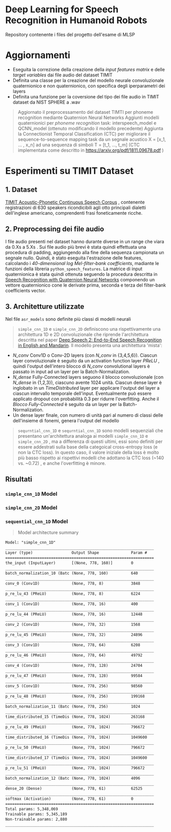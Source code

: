 # Deep Learning for Speech Recognition in Humanoid Robots
Repository contenente i files del progetto dell'esame di MLSP

# Aggiornamenti
- Eseguita la correzione della creazione della *input features matrix* e delle *target variables* dai file audio del dataset TIMIT
- Definita una classe per la creazione del modello neurale convoluzionale quaternionico e non quaternionico, con specifica degli iperparametri dei layers
- Definita una funzione per la coversione del tipo dei file audio in TIMIT dataset da NIST SPHERE a .wav

> Aggiornato il preprocessamento del dataset TIMTI per phoneme recognition mediante Quaternion Neural Networks
> Aggiunti modelli quaternionici per *phoneme recognition* task: interspeech_model e QCNN_model (ottenuto modificando il modello precedente)
> Aggiunta la Connectionist Temporal Classification (CTC) per migliorare il sequence-to-sequence mapping task da un segnale acustico X = [x_1, ... , x_n] ad una sequenza di simboli T = [t_1, ...,  t_m] (CTC implementata come descritto in https://arxiv.org/pdf/1811.09678.pdf )

# Esperimenti su TIMIT Dataset
## 1. Dataset
[TIMIT Acoustic-Phonetic Continuous Speech Corpus](https://catalog.ldc.upenn.edu/LDC93S1) , contenente registrazioni di 630 speakers ricondicibili agli otto principali dialetti dell'inglese americano, comprendenti frasi foneticamente ricche.

## 2. Preprocessing dei file audio
I file audio presenti nel dataset hanno durante diverse in un range che viara da 0.Xs a 5.Xs . Sui file audio più brevi è stata quindi effettuata una procedura di padding, aggiungendo alla fine della sequenza campionata un segnale nullo. Quindi, è stato eseguita l'estrazione delle features, calcolando i *40-dimensional log Mel-filter-bank coefficients*, madiante le funzioni della libreria `python_speech_features`. La matrice di input quaternionica è stata quindi ottenuta seguendo la procedura descritta in [Speech Recognition with Quaternion Neural Networks](https://arxiv.org/abs/1811.09678) componendo un vettore quaternionico cone le derivate prima, seconda e terza del filter-bank coefficients vector.

## 3. Architetture utilizzate
Nel file `asr_models` sono definite più classi di modelli neurali
> `simple_cnn_1D` e `simple_cnn_2D` definiscono una rispettivamente una architettura 1D e 2D convoluzionale che riprende l'architettura descritta nel paper [Deep Speech 2: End-to-End Speech Recognition in English and Mandarin](https://arxiv.org/pdf/1512.02595.pdf). Il modello presenta una architettura 'mista':
- *N_conv* Conv1D o Conv-2D layers (con *N_conv* in {3,4,5,6}). Ciascun layer convoluzionale è seguito da un activation function layer *PReLU* , quindi l'output dell'intero blocco di *N_conv* convolutional layers è passato in input ad un layer per la Batch-Normalization.
- *N_dense* Fully-Connected layers seguono il blocco convoluzionale (con *N_dense* in {1,2,3}), ciascuno avente 1024 unità. Ciascun dense layer è inglobato in un *TimeDistributed* layer per applicare l'output del layer a ciascun intervallo temporale dell'input. Eventualmente può essere applicato dropout con probabilità 0.3 per ridurre l'overfitting. Anche il *Blocco Fully-Connected* è seguito da un layer per la Batch-Normalization.
- Un dense layer finale, con numero di unità pari al numero di classi delle dell'insieme di fonemi, genera l'output del modello

> `sequrntial_cnn_1D` e `sequrntial_cnn_1D` sono modelli sequenziali che presentano un'architettura analoga ai modelli `simple_cnn_1D` e `simple_cnn_2D` , ma a differenza di questi ultimi, essi sono definiti per essere addestrati sulla base della categoical cross-entropy loss (e non la CTC loss).
In questo caso, il valore iniziale della loss è molto più basso rispetto ai rispettivi modelli che adottano la CTC loss (~140 vs. ~0.72) , e anche l'overfitting è minore.

## Risultati
### `simple_cnn_1D` Model

### `simple_cnn_2D` Model

### `sequential_cnn_1D` Model
> Model architecture summary
```
Model: "simple_cnn_1D"
_________________________________________________________________
Layer (type)                 Output Shape              Param #   
=================================================================
the_input (InputLayer)       [(None, 778, 160)]        0         
_________________________________________________________________
batch_normalization_10 (Batc (None, 778, 160)          640       
_________________________________________________________________
conv_0 (Conv1D)              (None, 778, 8)            3848      
_________________________________________________________________
p_re_lu_43 (PReLU)           (None, 778, 8)            6224      
_________________________________________________________________
conv_1 (Conv1D)              (None, 778, 16)           400       
_________________________________________________________________
p_re_lu_44 (PReLU)           (None, 778, 16)           12448     
_________________________________________________________________
conv_2 (Conv1D)              (None, 778, 32)           1568      
_________________________________________________________________
p_re_lu_45 (PReLU)           (None, 778, 32)           24896     
_________________________________________________________________
conv_3 (Conv1D)              (None, 778, 64)           6208      
_________________________________________________________________
p_re_lu_46 (PReLU)           (None, 778, 64)           49792     
_________________________________________________________________
conv_4 (Conv1D)              (None, 778, 128)          24704     
_________________________________________________________________
p_re_lu_47 (PReLU)           (None, 778, 128)          99584     
_________________________________________________________________
conv_5 (Conv1D)              (None, 778, 256)          98560     
_________________________________________________________________
p_re_lu_48 (PReLU)           (None, 778, 256)          199168    
_________________________________________________________________
batch_normalization_11 (Batc (None, 778, 256)          1024      
_________________________________________________________________
time_distributed_15 (TimeDis (None, 778, 1024)         263168    
_________________________________________________________________
p_re_lu_49 (PReLU)           (None, 778, 1024)         796672    
_________________________________________________________________
time_distributed_16 (TimeDis (None, 778, 1024)         1049600   
_________________________________________________________________
p_re_lu_50 (PReLU)           (None, 778, 1024)         796672    
_________________________________________________________________
time_distributed_17 (TimeDis (None, 778, 1024)         1049600   
_________________________________________________________________
p_re_lu_51 (PReLU)           (None, 778, 1024)         796672    
_________________________________________________________________
batch_normalization_12 (Batc (None, 778, 1024)         4096      
_________________________________________________________________
dense_20 (Dense)             (None, 778, 61)           62525     
_________________________________________________________________
softmax (Activation)         (None, 778, 61)           0         
=================================================================
Total params: 5,348,069
Trainable params: 5,345,189
Non-trainable params: 2,880
_________________________________________________________________
```
<!--
# Esperimenti su Tensorflow Speech Commands Dataset
## 1. Dataset
Per gli esperimenti eseguiti è stato utilizzato il dataset 'Speech Commands Dataset' fornito da Tensorflow (description: https://www.tensorflow.org/datasets/catalog/speech_commands | download: http://download.tensorflow.org/data/speech_commands_v0.02.tar.gz.)
Comprendente migliaia di file audio contenneti l'espressione di brevi parole pronunciate da migliaia di persone.

<!--
## 2. Preprocessing dei file audio
Nel dataset utilizzato, i files audio hanno la durata di 1 secondo e un sampling rate molto elevato.
Il preprocessing è eseguito mediante la funzione `wav2mfcc` che produce:
- rimozione dei comandi contenuti in file audio più brevi di 1 secondo
- estrazione delle features mediante il calcolo di *Mel-frequency Cepstral coefficient* e *40-dimensional log Mel-filter-bank coefficients* (seguendo il seguente blog: https://haythamfayek.com/2016/04/21/speech-processing-for-machine-learning.html )
- Creazione della matrice di input quaternionica (per il training della rete QNN ) 

<!--
## 3. Architetture utilizzate
Il file `models` contiene due metodi per la creazione di due modelli neurali
> `DNN_model` definisce una Deep Neural Network sulla base dell'architettura descritta nel paper 'Deep Speech 2: End-to-End Speech Recognition in
English and Mandarin' ( https://arxiv.org/pdf/1512.02595.pdf ). Il modello presenta una architettura 'mista':
- 3 Convolutional-1D layers (con Max Pooling e Batch Normalization layers e ReLU activation function)
- 3 GRU layers da 128 unità, preceduta e seguita da BAtch Normalization layers
- 1 Fully Connected layer d 256 unità

![alt text](https://github.com/FrancescoVIncelli/MLSP_Project/blob/master/images/dnn_model_architecture.png)

> `QNN_model` definisce una Quaternion Neural Network composta da:
- 4 Quaternion Convolutional 1D layers (con Max Pooling e PReLU activation function)
- 3 Fully Connected layer da 256 unità
( La rete è ispirata all'architettura convoluzionale descritta nel paper: https://arxiv.org/pdf/1811.09678.pdf )

![alt text](https://github.com/FrancescoVIncelli/MLSP_Project/blob/master/images/qnn_model_architecture.png)

<!--
## Risultati
Entrambi i modelli sono stati trainati su 50 epoche, con un sottoinsieme di sette *command words* del dataset utilizzato
> DNN (Non-Quaternion) model | oss: 0.1522 - accuracy: 0.9481 - val_loss: 0.1576 - val_accuracy: 0.9500

![alt text](https://github.com/FrancescoVIncelli/MLSP_Project/blob/master/images/dnn_train_val_acc.png)

![alt text](https://github.com/FrancescoVIncelli/MLSP_Project/blob/master/images/dnn_train_val_loss.png)

> Quaternion-NN model | loss: 0.0552 - accuracy: 0.9900 - val_loss: 0.8690 - val_accuracy: 0.8567

![alt text](https://github.com/FrancescoVIncelli/MLSP_Project/blob/master/images/qnn_train_val_acc.png)

![alt text](https://github.com/FrancescoVIncelli/MLSP_Project/blob/master/images/qnn_train_val_loss.png)

Il modello quaternionico ottiene risultati leggermente inferiori al modello non quaternionico. Per migliorare le prestazioni, vorrei provare ad aggiungere dei *recurrent layers* anche al modello quaternionico, anche se la libreria utilizzata (implementata in Tensorflow) non dispone di tali layers, disponibili invece nella seconda libreria implementata in PyTorch. Inoltre altre combinazioni di layers convoluzionali e alte tecniche di pre-processamento della matrice in input alla rete quaternionica sono in fase di sperimentazione.
